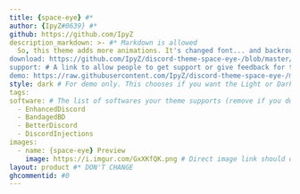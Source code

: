 ```yaml
---
title: {space-eye} #*
author: {IpyZ#0639} #*
github: https://github.com/IpyZ
description_markdown: >- #* Markdown is allowed
  So, this theme adds more animations. It's changed font... and backround image... and server options dialogue window... and user tab window... and status dialogue window...
download: https://github.com/IpyZ/discord-theme-space-eye-/blob/master/space-eye.theme.css #* Github isn't required but if it isn't used then further inspection will happen
support: # A link to allow people to get support or give feedback for the theme
demo: https://raw.githubusercontent.com/IpyZ/discord-theme-space-eye-/master/space-eye.theme.css # The demo needs to be a direct link to the theme's file. Rawgit is recommended
style: dark # For demo only. This chooses if you want the Light or Dark discord demo for your theme. Lowercase is only allowed. 
tags:
software: # The list of softwares your theme supports (remove if you don't support it)
  - EnhancedDiscord
  - BandagedBD
  - BetterDiscord
  - DiscordInjections
images:
  - name: {space-eye} Preview
    image: https://i.imgur.com/GxXKfQK.png # Direct image link should only be used here. Imgur isn't required but if it isn't used then further inspection will happen
layout: product #* DON'T CHANGE
ghcommentid: #0
---
```

